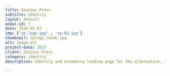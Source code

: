 ```yaml
---
title: Zealous Press
subtitle: identity
layout: default
modal-id: 7
date: 2016-01-07
img: ['zp_logo.jpg' , 'zp-02.jpg']
thumbnail: zplogo_thumb.jpg
alt: image-alt
project-date: 2017
client: Zealous Press
category: identity
description: Identity and ecommerce landing page for the alternative, independent publishing house, Zealous Press.</a>

---
```


